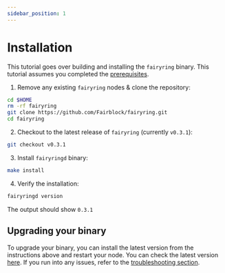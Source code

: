 ```yaml
---
sidebar_position: 1
---
```


# Installation

This tutorial goes over building and installing the `fairyring` binary.
This tutorial assumes you completed the [prerequisites](./prerequisites.md).

1. Remove any existing `fairyring` nodes & clone the repository:

```bash
cd $HOME
rm -rf fairyring
git clone https://github.com/Fairblock/fairyring.git
cd fairyring
```

2. Checkout to the latest release of `fairyring` (currently `v0.3.1`):

```bash
git checkout v0.3.1
```

3. Install `fairyringd` binary:

```bash
make install
```

4. Verify the installation:

```bash
fairyringd version
```

The output should show `0.3.1`

## Upgrading your binary

To upgrade your binary, you can install the latest version from the instructions above and restart your node.
You can check the latest version [here](https://github.com/Fairblock/fairyring/releases).
If you run into any issues, refer to the [troubleshooting section](../faqs/troubleshooting_fairyring.md).
